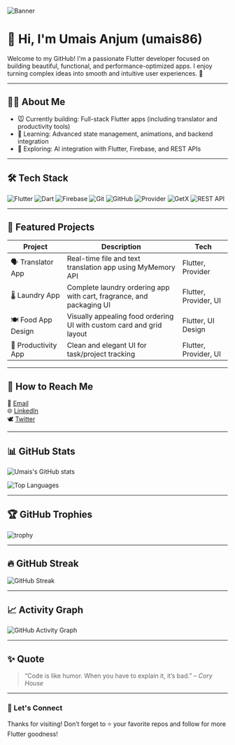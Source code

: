 <!-- Profile Banner -->
![Banner](https://raw.githubusercontent.com/umais86/umais86/main/assets/banner.png)

# 👋 Hi, I'm Umais Anjum (umais86)

Welcome to my GitHub! I'm a passionate Flutter developer focused on building beautiful, functional, and performance-optimized apps. I enjoy turning complex ideas into smooth and intuitive user experiences. 🚀

---

## 👨‍💼 About Me

- 🐭 Currently building: Full-stack Flutter apps (including translator and productivity tools)  
- 🌱 Learning: Advanced state management, animations, and backend integration  
- 🧠 Exploring: AI integration with Flutter, Firebase, and REST APIs  

---

## 🛠️ Tech Stack

![Flutter](https://img.shields.io/badge/Flutter-02569B?style=for-the-badge&logo=flutter&logoColor=white)
![Dart](https://img.shields.io/badge/Dart-0175C2?style=for-the-badge&logo=dart&logoColor=white)
![Firebase](https://img.shields.io/badge/Firebase-FFCA28?style=for-the-badge&logo=firebase&logoColor=black)
![Git](https://img.shields.io/badge/Git-F05032?style=for-the-badge&logo=git&logoColor=white)
![GitHub](https://img.shields.io/badge/GitHub-181717?style=for-the-badge&logo=github&logoColor=white)
![Provider](https://img.shields.io/badge/Provider-0A8F5C?style=for-the-badge&logo=provider&logoColor=white)
![GetX](https://img.shields.io/badge/GetX-9400D3?style=for-the-badge&logo=flutter&logoColor=white)
![REST API](https://img.shields.io/badge/REST%20API-1E90FF?style=for-the-badge)

---

## 💼 Featured Projects

| Project             | Description                                                          | Tech                  |
| ------------------- | -------------------------------------------------------------------- | --------------------- |
| 🗣️ Translator App  | Real-time file and text translation app using MyMemory API           | Flutter, Provider     |
| 🌡️ Laundry App     | Complete laundry ordering app with cart, fragrance, and packaging UI | Flutter, Provider, UI |
| 🍽️ Food App Design | Visually appealing food ordering UI with custom card and grid layout | Flutter, UI Design    |
| 🧠 Productivity App | Clean and elegant UI for task/project tracking                       | Flutter, Provider, UI |

---

## 📢 How to Reach Me

📧 [Email](mailto:umaisanjum8686@gmail.com)  
🌐 [LinkedIn](https://www.linkedin.com/in/umais-anjum/)  
🕊️ [Twitter](https://x.com/AnjumUmais)  

---

## 📊 GitHub Stats

![Umais's GitHub stats](https://github-readme-stats.vercel.app/api?username=umais86&show_icons=true&theme=radical)  

![Top Languages](https://github-readme-stats.vercel.app/api/top-langs/?username=umais86&layout=compact&theme=radical)  

---

## 🏆 GitHub Trophies

![trophy](https://github-profile-trophy.vercel.app/?username=umais86&theme=radical)

---

## 🔥 GitHub Streak

![GitHub Streak](https://streak-stats.demolab.com?user=umais86&theme=radical&hide_border=false)

---

## 📈 Activity Graph

![GitHub Activity Graph](https://github-readme-activity-graph.vercel.app/graph?username=umais86&theme=radical)

---

## ✨ Quote

> “Code is like humor. When you have to explain it, it’s bad.” – *Cory House*

---

### 🌟 Let's Connect

Thanks for visiting! Don’t forget to ⭐️ your favorite repos and follow for more Flutter goodness!
